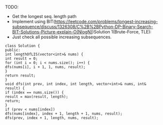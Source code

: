 TODO:
​
- Get the longest seq. length path
- Implement using BIT(https://leetcode.com/problems/longest-increasing-subsequence/discuss/1326308/C%2B%2BPython-DP-Binary-Search-BIT-Solutions-Picture-explain-O(NlogN))
​
Solution 1(Brute-Force, TLE):
​
- Just check all possible increasing subsequences.
​
```
class Solution {
public:
int lengthOfLIS(vector<int>& nums) {
int result = 0;
for (int i = 0; i < nums.size(); i++) {
dfs(nums[i], i + 1, 1, nums, result);
}
return result;
}
void dfs(int prev, int index, int length, vector<int>& nums, int& result) {
if (index == nums.size()) {
result = max(result, length);
return;
}
if (prev < nums[index])
dfs(nums[index], index + 1, length + 1, nums, result);
dfs(prev, index + 1, length, nums, result);